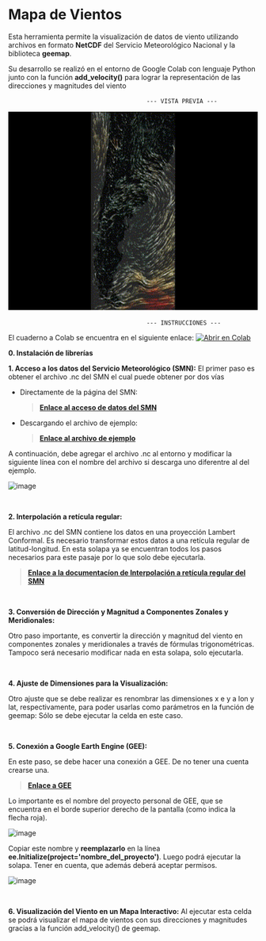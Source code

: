 # Mapa de Vientos

Esta herramienta permite la visualización de datos de viento utilizando archivos en formato **NetCDF** del Servicio Meteorológico Nacional y la biblioteca **geemap**.

Su desarrollo se realizó en el entorno de Google Colab con lenguaje Python junto con la función **add_velocity()** para lograr la representación de las direcciones y magnitudes del viento


                                           --- VISTA PREVIA ---
                                          
<p align="center">
  <img src="mapaVientos.gif" alt="Gif" width="600" height="400">
</p>

                                           --- INSTRUCCIONES --- 
El cuaderno a Colab se encuentra en el siguiente enlace:   [![Abrir en Colab](https://colab.research.google.com/assets/colab-badge.svg)](https://colab.research.google.com/drive/1462-vdp6vLfGCKYWRKQBipQ701CkS5AW?usp=sharing)

                                           
**0. Instalación de librerías**


**1. Acceso a los datos del Servicio Meteorológico (SMN):**
El primer paso es obtener el archivo .nc del SMN el cual puede obtener por dos vías
* Directamente de la página del SMN:

  > [**Enlace al acceso de datos del SMN**](https://odp-aws-smn.github.io/documentation_wrf_det/Acceso_a_los_datos/)
  
* Descargando el archivo de ejemplo:
  
  > [**Enlace al archivo de ejemplo**](https://github.com/etengler/MapaVientos/tree/c96c82e8ef1f511c082e9008502a0bc08f9f0187/Archivos)

A continuación, debe agregar el archivo .nc al entorno y modificar la siguiente línea con el nombre del archivo si descarga uno diferentre al del ejemplo. 

![image](https://github.com/user-attachments/assets/841c3288-d8c3-4f77-aee0-476c8188c113)

&nbsp;

**2. Interpolación a retícula regular:**

El archivo .nc del SMN contiene los datos en una proyección Lambert Conformal. Es necesario transformar estos datos a una retícula regular de latitud-longitud.
En esta solapa ya se encuentran todos los pasos necesarios para este pasaje por lo que solo debe ejecutarla. 

  > [**Enlace a la documentacíon de Interpolación a retícula regular del SMN**](https://odp-aws-smn.github.io/documentation_wrf_det/Regrid/)

&nbsp;

**3. Conversión de Dirección y Magnitud a Componentes Zonales y Meridionales:**

Otro paso importante, es convertir la dirección y magnitud del viento en componentes zonales y meridionales a través de fórmulas trigonométricas.
Tampoco será necesario modificar nada en esta solapa, solo ejecutarla.

&nbsp;

**4. Ajuste de Dimensiones para la Visualización:**

Otro ajuste que se debe realizar es renombrar las dimensiones x e y a lon y lat, respectivamente, para poder usarlas como parámetros en la función de geemap:
 Sólo se debe ejecutar la celda en este caso.

&nbsp;

**5. Conexión a Google Earth Engine (GEE):**

En este paso, se debe hacer una conexión a GEE. De no tener una cuenta crearse una. 
 > [**Enlace a GEE**](https://earthengine.google.com/)

Lo importante es el nombre del proyecto personal de GEE, que se encuentra en el borde superior derecho de la pantalla (como indica la flecha roja).

![image](https://github.com/user-attachments/assets/bf8e9322-af6e-4c8f-948f-38db7e6672f6)

Copiar este nombre y **reemplazarlo** en la línea **ee.Initialize(project='nombre_del_proyecto')**. Luego podrá ejecutar la solapa. Tener en cuenta, que además deberá aceptar permisos. 

![image](https://github.com/user-attachments/assets/7a99e4e1-8f2a-4b2a-ab52-d02aac746840)

&nbsp;

**6. Visualización del Viento en un Mapa Interactivo:**
Al ejecutar esta celda se podrá visualizar el mapa de vientos con sus direcciones y magnitudes gracias a la función add_velocity() de geemap. 

&nbsp;



